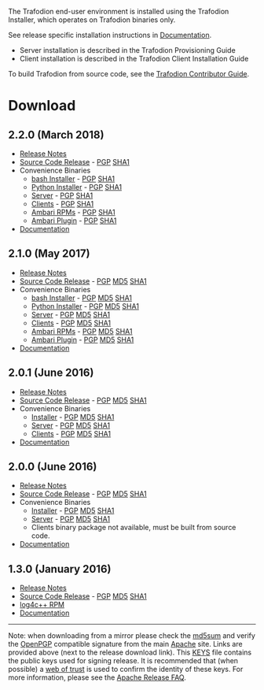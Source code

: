 <!--
  Licensed under the Apache License, Version 2.0 (the "License");
  you may not use this file except in compliance with the License.
  You may obtain a copy of the License at
 
      http://www.apache.org/licenses/LICENSE-2.0
 
  Unless required by applicable law or agreed to in writing, software
  distributed under the License is distributed on an "AS IS" BASIS,
  WITHOUT WARRANTIES OR CONDITIONS OF ANY KIND, either express or implied.
  See the License for the specific language governing permissions and
  limitations under the 
  License.
-->

The Trafodion end-user environment is installed using the Trafodion Installer, which operates on Trafodion binaries only.

See release specific installation instructions in [Documentation](documentation.html).

* Server installation is described in the Trafodion Provisioning Guide
* Client installation is described in the Trafodion Client Installation Guide

To build Trafodion from source code, see the [Trafodion Contributor Guide](https://cwiki.apache.org/confluence/display/TRAFODION/Trafodion+Contributor+Guide).

# Download

## 2.2.0 (March 2018)

* [Release Notes](release-notes-2-2-0.html)
* [Source Code Release][src220]  -  [PGP][pgp220] [SHA1][sha220]
* Convenience Binaries
    * [bash Installer][ins220]  -  [PGP][inpgp220] [SHA1][insha220]
    * [Python Installer][pins220]  -  [PGP][pinpgp220] [SHA1][pinsha220]
    * [Server][ser220]  -  [PGP][sepgp220] [SHA1][sesha220]
    * [Clients][cl220]  -  [PGP][clpgp220] [SHA1][clsha220]
    * [Ambari RPMs][ar220]  -  [PGP][arpgp220] [SHA1][arsha220]
    * [Ambari Plugin][ap220]  -  [PGP][appgp220] [SHA1][apsha220]
* [Documentation](documentation.html#220_Release)

[src220]: http://www.apache.org/dist/trafodion/apache-trafodion-2.2.0/src/apache-trafodion-2.2.0-src.tar.gz
[pgp220]: http://www.apache.org/dist/trafodion/apache-trafodion-2.2.0/src/apache-trafodion-2.2.0-src.tar.gz.asc
[sha220]: http://www.apache.org/dist/trafodion/apache-trafodion-2.2.0/src/apache-trafodion-2.2.0-src.tar.gz.sha
[ins220]: http://www.apache.org/dist/trafodion/apache-trafodion-2.2.0/bin/apache-trafodion_installer-2.2.0.tar.gz
[inpgp220]: http://www.apache.org/dist/trafodion/apache-trafodion-2.2.0/bin/apache-trafodion_installer-2.2.0.tar.gz.asc
[insha220]: http://www.apache.org/dist/trafodion/apache-trafodion-2.2.0/bin/apache-trafodion_installer-2.2.0.tar.gz.sha
[pins220]: http://www.apache.org/dist/trafodion/apache-trafodion-2.2.0/bin/apache-trafodion_pyinstaller-2.2.0.tar.gz
[pinpgp220]: http://www.apache.org/dist/trafodion/apache-trafodion-2.2.0/bin/apache-trafodion_pyinstaller-2.2.0.tar.gz.asc
[pinsha220]: http://www.apache.org/dist/trafodion/apache-trafodion-2.2.0/bin/apache-trafodion_pyinstaller-2.2.0.tar.gz.sha
[ser220]: http://www.apache.org/dist/trafodion/apache-trafodion-2.2.0/bin/apache-trafodion_server-2.2.0-RH6-x86_64.tar.gz
[sepgp220]: http://www.apache.org/dist/trafodion/apache-trafodion-2.2.0/bin/apache-trafodion_server-2.2.0-RH6-x86_64.tar.gz.asc
[sesha220]: http://www.apache.org/dist/trafodion/apache-trafodion-2.2.0/bin/apache-trafodion_server-2.2.0-RH6-x86_64.tar.gz.sha
[cl220]: http://www.apache.org/dist/trafodion/apache-trafodion-2.2.0/bin/apache-trafodion_clients-2.2.0-RH6-x86_64.tar.gz
[clpgp220]: http://www.apache.org/dist/trafodion/apache-trafodion-2.2.0/bin/apache-trafodion_clients-2.2.0-RH6-x86_64.tar.gz.asc
[clsha220]: http://www.apache.org/dist/trafodion/apache-trafodion-2.2.0/bin/apache-trafodion_clients-2.2.0-RH6-x86_64.tar.gz.sha
[ar220]: http://www.apache.org/dist/trafodion/apache-trafodion-2.2.0/traf_ambari_rpms/apache-trafodion_server-2.1.0-1.x86_64.rpm
[arpgp220]: http://www.apache.org/dist/trafodion/apache-trafodion-2.2.0/traf_ambari_rpms/apache-trafodion_server-2.2.0-1.x86_64.rpm.asc
[arsha220]: http://www.apache.org/dist/trafodion/apache-trafodion-2.2.0/traf_ambari_rpms/apache-trafodion_server-2.2.0-1.x86_64.rpm.sha
[ap220]: http://www.apache.org/dist/trafodion/apache-trafodion-2.2.0/traf_ambari_rpms/traf_ambari-2.2.0-1.noarch.rpm
[appgp220]: http://www.apache.org/dist/trafodion/apache-trafodion-2.2.0/traf_ambari_rpms/traf_ambari-2.2.0-1.noarch.rpm.asc
[apsha220]: http://www.apache.org/dist/trafodion/apache-trafodion-2.2.0/traf_ambari_rpms/traf_ambari-2.2.0-1.noarch.rpm.sha

## 2.1.0 (May 2017)

* [Release Notes](release-notes-2-1-0.html)
* [Source Code Release][src210]  -  [PGP][pgp210] [MD5][md5210] [SHA1][sha210]
* Convenience Binaries
    * [bash Installer][ins210]  -  [PGP][inpgp210] [MD5][inmd5210] [SHA1][insha210]
    * [Python Installer][pins210]  -  [PGP][pinpgp210] [MD5][pinmd5210] [SHA1][pinsha210]
    * [Server][ser210]  -  [PGP][sepgp210] [MD5][semd5210] [SHA1][sesha210]
    * [Clients][cl210]  -  [PGP][clpgp210] [MD5][clmd5210] [SHA1][clsha210]
    * [Ambari RPMs][ar210]  -  [PGP][arpgp210] [MD5][armd5210] [SHA1][arsha210]
    * [Ambari Plugin][ap210]  -  [PGP][appgp210] [MD5][apmd5210] [SHA1][apsha210]
* [Documentation](documentation.html#210_Release)

[src210]: http://archive.apache.org/dist/trafodion/apache-trafodion-2.1.0-incubating/src/apache-trafodion-2.1.0-incubating-src.tar.gz
[pgp210]: http://archive.apache.org/dist/trafodion/apache-trafodion-2.1.0-incubating/src/apache-trafodion-2.1.0-incubating-src.tar.gz.asc
[md5210]: http://archive.apache.org/dist/trafodion/apache-trafodion-2.1.0-incubating/src/apache-trafodion-2.1.0-incubating-src.tar.gz.md5
[sha210]: http://archive.apache.org/dist/trafodion/apache-trafodion-2.1.0-incubating/src/apache-trafodion-2.1.0-incubating-src.tar.gz.sha
[ins210]: http://archive.apache.org/dist/trafodion/apache-trafodion-2.1.0-incubating/bin/apache-trafodion_installer-2.1.0-incubating.tar.gz
[inpgp210]: http://archive.apache.org/dist/trafodion/apache-trafodion-2.1.0-incubating/bin/apache-trafodion_installer-2.1.0-incubating.tar.gz.asc
[inmd5210]: http://archive.apache.org/dist/trafodion/apache-trafodion-2.1.0-incubating/bin/apache-trafodion_installer-2.1.0-incubating.tar.gz.md5
[insha210]: http://archive.apache.org/dist/trafodion/apache-trafodion-2.1.0-incubating/bin/apache-trafodion_installer-2.1.0-incubating.tar.gz.sha
[pins210]: http://archive.apache.org/dist/trafodion/apache-trafodion-2.1.0-incubating/bin/apache-trafodion_pyinstaller-2.1.0-incubating.tar.gz
[pinpgp210]: http://archive.apache.org/dist/trafodion/apache-trafodion-2.1.0-incubating/bin/apache-trafodion_pyinstaller-2.1.0-incubating.tar.gz.asc
[pinmd5210]: http://archive.apache.org/dist/trafodion/apache-trafodion-2.1.0-incubating/bin/apache-trafodion_pyinstaller-2.1.0-incubating.tar.gz.md5
[pinsha210]: http://archive.apache.org/dist/trafodion/apache-trafodion-2.1.0-incubating/bin/apache-trafodion_pyinstaller-2.1.0-incubating.tar.gz.sha
[ser210]: http://archive.apache.org/dist/trafodion/apache-trafodion-2.1.0-incubating/bin/apache-trafodion_server-2.1.0-RH6-x86_64-incubating.tar.gz
[sepgp210]: http://archive.apache.org/dist/trafodion/apache-trafodion-2.1.0-incubating/bin/apache-trafodion_server-2.1.0-RH6-x86_64-incubating.tar.gz.asc
[semd5210]: http://archive.apache.org/dist/trafodion/apache-trafodion-2.1.0-incubating/bin/apache-trafodion_server-2.1.0-RH6-x86_64-incubating.tar.gz.md5
[sesha210]: http://archive.apache.org/dist/trafodion/apache-trafodion-2.1.0-incubating/bin/apache-trafodion_server-2.1.0-RH6-x86_64-incubating.tar.gz.sha
[cl210]: http://archive.apache.org/dist/trafodion/apache-trafodion-2.1.0-incubating/bin/apache-trafodion_clients-2.1.0-RH6-x86_64-incubating.tar.gz
[clpgp210]: http://archive.apache.org/dist/trafodion/apache-trafodion-2.1.0-incubating/bin/apache-trafodion_clients-2.1.0-RH6-x86_64-incubating.tar.gz.asc
[clmd5210]: http://archive.apache.org/dist/trafodion/apache-trafodion-2.1.0-incubating/bin/apache-trafodion_clients-2.1.0-RH6-x86_64-incubating.tar.gz.md5
[clsha210]: http://archive.apache.org/dist/trafodion/apache-trafodion-2.1.0-incubating/bin/apache-trafodion_clients-2.1.0-RH6-x86_64-incubating.tar.gz.sha
[ar210]: http://archive.apache.org/dist/trafodion/apache-trafodion-2.1.0-incubating/bin/traf_ambari_rpms/apache-trafodion_server-2.1.0-1.x86_64.rpm
[arpgp210]: http://archive.apache.org/dist/trafodion/apache-trafodion-2.1.0-incubating/bin/traf_ambari_rpms/apache-trafodion_server-2.1.0-1.x86_64.rpm.asc
[armd5210]: http://archive.apache.org/dist/trafodion/apache-trafodion-2.1.0-incubating/bin/traf_ambari_rpms/apache-trafodion_server-2.1.0-1.x86_64.rpm.md5
[arsha210]: http://archive.apache.org/dist/trafodion/apache-trafodion-2.1.0-incubating/bin/traf_ambari_rpms/apache-trafodion_server-2.1.0-1.x86_64.rpm.sha
[ap210]: http://archive.apache.org/dist/trafodion/apache-trafodion-2.1.0-incubating/bin/traf_ambari_rpms/traf_ambari-2.1.0-1.noarch.rpm
[appgp210]: http://archive.apache.org/dist/trafodion/apache-trafodion-2.1.0-incubating/bin/traf_ambari_rpms/traf_ambari-2.1.0-1.noarch.rpm.asc
[apmd5210]: http://archive.apache.org/dist/trafodion/apache-trafodion-2.1.0-incubating/bin/traf_ambari_rpms/traf_ambari-2.1.0-1.noarch.rpm.md5
[apsha210]: http://archive.apache.org/dist/trafodion/apache-trafodion-2.1.0-incubating/bin/traf_ambari_rpms/traf_ambari-2.1.0-1.noarch.rpm.sha

## 2.0.1 (June 2016)

* [Release Notes](release-notes-2-0-1.html)
* [Source Code Release][src201]  -  [PGP][pgp201] [MD5][md5201] [SHA1][sha201]
* Convenience Binaries
    * [Installer][ins201]  -  [PGP][inpgp201] [MD5][inmd5201] [SHA1][insha201]
    * [Server][ser201]  -  [PGP][sepgp201] [MD5][semd5201] [SHA1][sesha201]
    * [Clients][cl201]  -  [PGP][clpgp201] [MD5][clmd5201] [SHA1][clsha201]
* [Documentation](documentation.html#20x_Releases)

[src201]: https://archive.apache.org/dist/trafodion/apache-trafodion-2.0.1-incubating/apache-trafodion-2.0.1-incubating-src.tar.gz
[pgp201]: http://archive.apache.org/dist/trafodion/apache-trafodion-2.0.1-incubating/apache-trafodion-2.0.1-incubating-src.tar.gz.asc
[md5201]: http://archive.apache.org/dist/trafodion/apache-trafodion-2.0.1-incubating/apache-trafodion-2.0.1-incubating-src.tar.gz.md5
[sha201]: http://archive.apache.org/dist/trafodion/apache-trafodion-2.0.1-incubating/apache-trafodion-2.0.1-incubating-src.tar.gz.sha
[ins201]: https://archive.apache.org/dist/trafodion/apache-trafodion-2.0.1-incubating/installer-2.0.1.tar.gz
[inpgp201]: http://archive.apache.org/dist/trafodion/apache-trafodion-2.0.1-incubating/installer-2.0.1.tar.gz.asc
[inmd5201]: http://archive.apache.org/dist/trafodion/apache-trafodion-2.0.1-incubating/installer-2.0.1.tar.gz.md5
[insha201]: http://archive.apache.org/dist/trafodion/apache-trafodion-2.0.1-incubating/installer-2.0.1.tar.gz.sha
[ser201]: https://archive.apache.org/dist/trafodion/apache-trafodion-2.0.1-incubating/apache-trafodion_server-2.0.1-incubating.tar.gz
[sepgp201]: http://archive.apache.org/dist/trafodion/apache-trafodion-2.0.1-incubating/apache-trafodion_server-2.0.1-incubating.tar.gz.asc
[semd5201]: http://archive.apache.org/dist/trafodion/apache-trafodion-2.0.1-incubating/apache-trafodion_server-2.0.1-incubating.tar.gz.md5
[sesha201]: http://archive.apache.org/dist/trafodion/apache-trafodion-2.0.1-incubating/apache-trafodion_server-2.0.1-incubating.tar.gz.sha
[cl201]: https://archive.apache.org/dist/trafodion/apache-trafodion-2.0.1-incubating/apache-trafodion_clients-2.0.1-incubating.tar.gz
[clpgp201]: http://archive.apache.org/dist/trafodion/apache-trafodion-2.0.1-incubating/apache-trafodion_clients-2.0.1-incubating.tar.gz.asc
[clmd5201]: http://archive.apache.org/dist/trafodion/apache-trafodion-2.0.1-incubating/apache-trafodion_clients-2.0.1-incubating.tar.gz.md5
[clsha201]: http://archive.apache.org/dist/trafodion/apache-trafodion-2.0.1-incubating/apache-trafodion_clients-2.0.1-incubating.tar.gz.sha

## 2.0.0 (June 2016)

* [Release Notes](release-notes-2-0-0.html)
* [Source Code Release][src200]  -  [PGP][pgp200] [MD5][md5200] [SHA1][sha200]
* Convenience Binaries
    * [Installer][ins200]  -  [PGP][inpgp200] [MD5][inmd5200] [SHA1][insha200]
    * [Server][ser200]  -  [PGP][sepgp200] [MD5][semd5200] [SHA1][sesha200]
    * Clients binary package not available, must be built from source code.
* [Documentation](documentation.html#20x_Releases)

[src200]: https://archive.apache.org/dist/trafodion/apache-trafodion-2.0.0-incubating/apache-trafodion-2.0.0-incubating-src.tar.gz
[pgp200]: http://archive.apache.org/dist/trafodion/apache-trafodion-2.0.0-incubating/apache-trafodion-2.0.0-incubating-src.tar.gz.asc
[md5200]: http://archive.apache.org/dist/trafodion/apache-trafodion-2.0.0-incubating/apache-trafodion-2.0.0-incubating-src.tar.gz.md5
[sha200]: http://archive.apache.org/dist/trafodion/apache-trafodion-2.0.0-incubating/apache-trafodion-2.0.0-incubating-src.tar.gz.sha
[ins200]: https://archive.apache.org/dist/trafodion/apache-trafodion-2.0.0-incubating/apache-trafodion_installer-2.0.0-incubating.tar.gz
[inpgp200]: http://archive.apache.org/dist/trafodion/apache-trafodion-2.0.0-incubating/apache-trafodion_installer-2.0.0-incubating.tar.gz.asc
[inmd5200]: http://archive.apache.org/dist/trafodion/apache-trafodion-2.0.0-incubating/apache-trafodion_installer-2.0.0-incubating.tar.gz.md5
[insha200]: http://archive.apache.org/dist/trafodion/apache-trafodion-2.0.0-incubating/apache-trafodion_installer-2.0.0-incubating.tar.gz.sha
[ser200]: https://archive.apache.org/dist/trafodion/apache-trafodion-2.0.0-incubating/apache-trafodion_server-2.0.0-incubating.tar.gz
[sepgp200]: http://archive.apache.org/dist/trafodion/apache-trafodion-2.0.0-incubating/apache-trafodion_server-2.0.0-incubating.tar.gz.asc
[semd5200]: http://archive.apache.org/dist/trafodion/apache-trafodion-2.0.0-incubating/apache-trafodion_server-2.0.0-incubating.tar.gz.md5
[sesha200]: http://archive.apache.org/dist/trafodion/apache-trafodion-2.0.0-incubating/apache-trafodion_server-2.0.0-incubating.tar.gz.sha

## 1.3.0 (January 2016)

* [Release Notes](release-notes-1-3-0.html)
* [Source Code Release](https://archive.apache.org/dist/trafodion/apache-trafodion-1.3.0-incubating/apache-trafodion-1.3.0-incubating-src.tar.gz) -  [PGP](https://archive.apache.org/dist/trafodion/trafodion-1.3.0-incubating/apache-trafodion-1.3.0-incubating-src.tar.gz.asc) [MD5](http://archive.apache.org/dist/trafodion/apache-trafodion-1.3.0-incubating/apache-trafodion-1.3.0-incubating-src.tar.gz.md5) [SHA1](http://archive.apache.org/dist/trafodion/apache-trafodion-1.3.0-incubating/apache-trafodion-1.3.0-incubating-src.tar.gz.sha)
* [log4c++ RPM](http://traf-builds.esgyn.com/downloads/trafodion/publish/release/1.3.0/log4cxx-0.10.0-13.el6.x86_64.rpm)
* [Documentation](documentation.html#130_Release)

* * * *

Note: when downloading from a mirror please check the [md5sum](http://www.apache.org/dev/release-signing#md5) and verify the [OpenPGP](http://www.apache.org/dev/release-signing#openpgp) compatible signature from the main [Apache](http://www.apache.org/) site. Links are provided above (next to the release download link). This [KEYS](http://www.apache.org/dist/trafodion/KEYS) file contains the public keys used for signing release. It is recommended that (when possible) a [web of trust](http://www.apache.org/dev/release-signing#web-of-trust) is used to confirm the identity of these keys. For more information, please see the [Apache Release FAQ](http://www.apache.org/dev/release.html).
